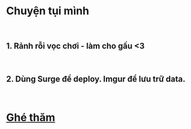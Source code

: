 # Chuyện tụi mình

<br>

## 1. Rảnh rỗi vọc chơi - làm cho gấu <3

<br>

## 2. Dùng Surge để deploy. Imgur để lưu trữ data.

<br>

# [Ghé thăm](http://chuyentuiminh.surge.sh/)
